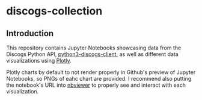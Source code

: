 # discogs-collection

## Introduction
This repository contains Jupyter Notebooks showcasing data from the Discogs Python API, [python3-discogs-client](https://github.com/joalla/discogs_client/), as well as different data visualizations using [Plotly](https://plotly.com/python/).

Plotly charts by default to not render properly in Github's preview of Jupyter Notebooks, so PNGs of eahc chart are provided. I recommend also putting the notebook's URL into [nbviewer](https://nbviewer.org/) to properly see and interact with each visualization.
